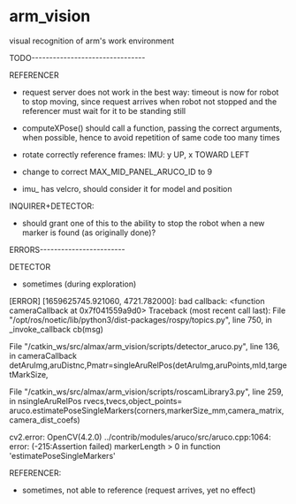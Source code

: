 # arm_vision
visual recognition of arm's work environment


TODO--------------------------------

REFERENCER
- request server does not work in the best way: timeout is now for robot to stop moving, since request arrives when robot not stopped and the referencer must wait for it to be standing still

- computeXPose() should call a function, passing the correct arguments,
    when possible, hence to avoid repetition of same code too many times

- rotate correctly reference frames:
  IMU: y UP, x TOWARD LEFT

- change to correct MAX_MID_PANEL_ARUCO_ID to 9

- imu_ has velcro, should consider it for model and position

INQUIRER+DETECTOR:
- should grant one of this to the ability to stop the robot when a new marker is found (as originally done)?

ERRORS------------------------

DETECTOR
- sometimes (during exploration)

[ERROR] [1659625745.921060, 4721.782000]: bad callback: <function cameraCallback at 0x7f041559a9d0>
Traceback (most recent call last):
  File "/opt/ros/noetic/lib/python3/dist-packages/rospy/topics.py", line 750, in _invoke_callback
    cb(msg)

  File "/catkin_ws/src/almax/arm_vision/scripts/detector_aruco.py", line 136, in cameraCallback
    detAruImg,aruDistnc,Pmatr=singleAruRelPos(detAruImg,aruPoints,mId,targetMarkSize,

  File "/catkin_ws/src/almax/arm_vision/scripts/roscamLibrary3.py", line 259, in nsingleAruRelPos
    rvecs,tvecs,object_points= aruco.estimatePoseSingleMarkers(corners,markerSize_mm,camera_matrix,camera_dist_coefs)
    
cv2.error: OpenCV(4.2.0) ../contrib/modules/aruco/src/aruco.cpp:1064: error: (-215:Assertion failed) markerLength > 0 in function 'estimatePoseSingleMarkers'

REFERENCER:
- sometimes, not able to reference (request arrives, yet no effect)

